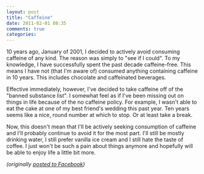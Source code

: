 ```yaml
---
layout: post
title: "Caffeine"
date: 2011-02-01 08:35
comments: true
categories: 
---
```

10 years ago, January of 2001, I decided to actively avoid consuming caffeine of any kind.  The reason was simply to "see if I could".  To my knowledge, I have successfully spent the past decade caffeine-free.  This means I have not (that I'm aware of) consumed anything containing caffeine in 10 years.  This includes chocolate and caffeinated beverages.
 
Effective immediately, however, I've decided to take caffeine off of the "banned substance list".  I somewhat feel as if I've been missing out on things in life because of the no caffeine policy.  For example, I wasn't able to eat the cake at one of my best friend's wedding this past year.  Ten years seems like a nice, round number at which to stop.  Or at least take a break.
 
Now, this doesn't mean that I'll be actively seeking consumption of caffeine and I'll probably continue to avoid it for the most part.  I'll still be mostly drinking water, I still prefer vanilla ice cream and I still hate the taste of coffee.  I just won't be such a pain about things anymore and hopefully will be able to enjoy life a little bit more.

*(originally [posted to Facebook](https://www.facebook.com/notes/brian-creasy/caffeine/179794255390939))*
